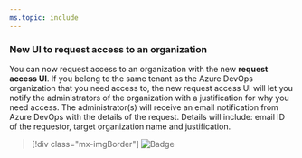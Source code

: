 ```yaml
---
ms.topic: include
---
```


### New UI to request access to an organization

You can now request access to an organization with the new **request access UI**. If you belong to the same tenant as the Azure DevOps organization that you need access to, the new request access UI will let you notify the administrators of the organization with a justification for why you need access. The administrator(s) will receive an email notification from Azure DevOps with the details of the request. Details will include: email ID of the requestor, target organization name and justification.

> [!div class="mx-imgBorder"]
> ![Badge](../../media/156_21.png)

